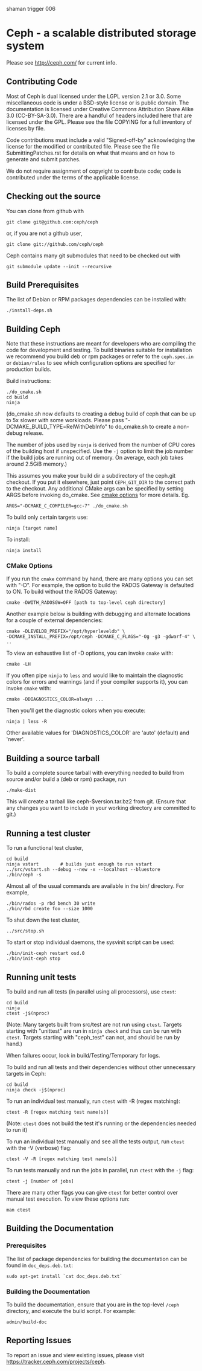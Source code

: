shaman trigger 006

# Ceph - a scalable distributed storage system

Please see http://ceph.com/ for current info.


## Contributing Code

Most of Ceph is dual licensed under the LGPL version 2.1 or 3.0.  Some
miscellaneous code is under a BSD-style license or is public domain.
The documentation is licensed under Creative Commons
Attribution Share Alike 3.0 (CC-BY-SA-3.0).  There are a handful of headers
included here that are licensed under the GPL.  Please see the file
COPYING for a full inventory of licenses by file.

Code contributions must include a valid "Signed-off-by" acknowledging
the license for the modified or contributed file.  Please see the file
SubmittingPatches.rst for details on what that means and on how to
generate and submit patches.

We do not require assignment of copyright to contribute code; code is
contributed under the terms of the applicable license.


## Checking out the source

You can clone from github with

	git clone git@github.com:ceph/ceph

or, if you are not a github user,

	git clone git://github.com/ceph/ceph

Ceph contains many git submodules that need to be checked out with

	git submodule update --init --recursive


## Build Prerequisites

The list of Debian or RPM packages dependencies can be installed with:

	./install-deps.sh


## Building Ceph

Note that these instructions are meant for developers who are
compiling the code for development and testing.  To build binaries
suitable for installation we recommend you build deb or rpm packages
or refer to the `ceph.spec.in` or `debian/rules` to see which
configuration options are specified for production builds.

Build instructions:

	./do_cmake.sh
	cd build
	ninja

(do_cmake.sh now defaults to creating a debug build of ceph that can
be up to 5x slower with some workloads. Please pass 
"-DCMAKE_BUILD_TYPE=RelWithDebInfo" to do_cmake.sh to create a non-debug
release.

The number of jobs used by `ninja` is derived from the number of CPU cores of
the building host if unspecified. Use the `-j` option to limit the job number
if the build jobs are running out of memory. On average, each job takes around
2.5GiB memory.)

This assumes you make your build dir a subdirectory of the ceph.git
checkout. If you put it elsewhere, just point `CEPH_GIT_DIR` to the correct
path to the checkout. Any additional CMake args can be specified by setting ARGS
before invoking do_cmake. See [cmake options](#cmake-options)
for more details. Eg.

    ARGS="-DCMAKE_C_COMPILER=gcc-7" ./do_cmake.sh

To build only certain targets use:

	ninja [target name]

To install:

	ninja install
 
### CMake Options

If you run the `cmake` command by hand, there are many options you can
set with "-D". For example, the option to build the RADOS Gateway is
defaulted to ON. To build without the RADOS Gateway:

	cmake -DWITH_RADOSGW=OFF [path to top-level ceph directory]

Another example below is building with debugging and alternate locations 
for a couple of external dependencies:

	cmake -DLEVELDB_PREFIX="/opt/hyperleveldb" \
	-DCMAKE_INSTALL_PREFIX=/opt/ceph -DCMAKE_C_FLAGS="-Og -g3 -gdwarf-4" \
	..

To view an exhaustive list of -D options, you can invoke `cmake` with:

	cmake -LH

If you often pipe `ninja` to `less` and would like to maintain the
diagnostic colors for errors and warnings (and if your compiler
supports it), you can invoke `cmake` with:

	cmake -DDIAGNOSTICS_COLOR=always ...

Then you'll get the diagnostic colors when you execute:

	ninja | less -R

Other available values for 'DIAGNOSTICS_COLOR' are 'auto' (default) and
'never'.


## Building a source tarball

To build a complete source tarball with everything needed to build from
source and/or build a (deb or rpm) package, run

	./make-dist

This will create a tarball like ceph-$version.tar.bz2 from git.
(Ensure that any changes you want to include in your working directory
are committed to git.)


## Running a test cluster

To run a functional test cluster,

	cd build
	ninja vstart        # builds just enough to run vstart
	../src/vstart.sh --debug --new -x --localhost --bluestore
	./bin/ceph -s

Almost all of the usual commands are available in the bin/ directory.
For example,

	./bin/rados -p rbd bench 30 write
	./bin/rbd create foo --size 1000

To shut down the test cluster,

	../src/stop.sh

To start or stop individual daemons, the sysvinit script can be used:

	./bin/init-ceph restart osd.0
	./bin/init-ceph stop


## Running unit tests

To build and run all tests (in parallel using all processors), use `ctest`:

	cd build
	ninja
	ctest -j$(nproc)

(Note: Many targets built from src/test are not run using `ctest`.
Targets starting with "unittest" are run in `ninja check` and thus can
be run with `ctest`. Targets starting with "ceph_test" can not, and should
be run by hand.)

When failures occur, look in build/Testing/Temporary for logs.

To build and run all tests and their dependencies without other
unnecessary targets in Ceph:

	cd build
	ninja check -j$(nproc)

To run an individual test manually, run `ctest` with -R (regex matching):

	ctest -R [regex matching test name(s)]

(Note: `ctest` does not build the test it's running or the dependencies needed
to run it)

To run an individual test manually and see all the tests output, run
`ctest` with the -V (verbose) flag:

	ctest -V -R [regex matching test name(s)]

To run tests manually and run the jobs in parallel, run `ctest` with 
the `-j` flag:

	ctest -j [number of jobs]

There are many other flags you can give `ctest` for better control
over manual test execution. To view these options run:

	man ctest


## Building the Documentation

### Prerequisites

The list of package dependencies for building the documentation can be
found in `doc_deps.deb.txt`:

	sudo apt-get install `cat doc_deps.deb.txt`

### Building the Documentation

To build the documentation, ensure that you are in the top-level
`/ceph` directory, and execute the build script. For example:

	admin/build-doc

## Reporting Issues

To report an issue and view existing issues, please visit https://tracker.ceph.com/projects/ceph.
